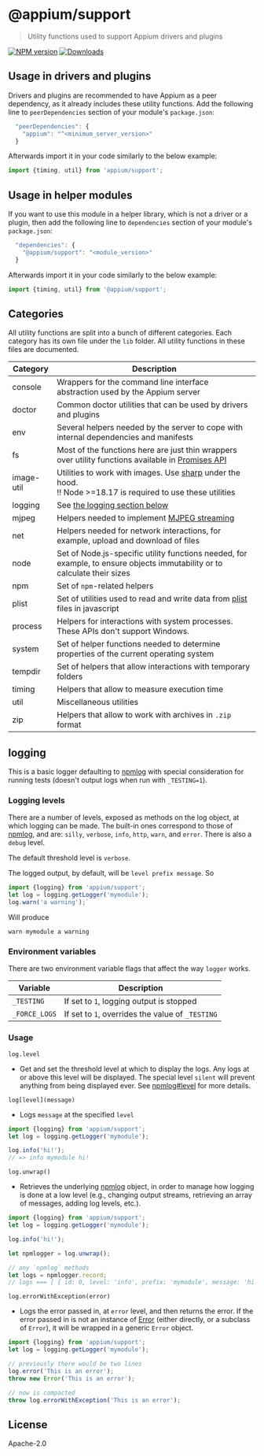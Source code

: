 # @appium/support

> Utility functions used to support Appium drivers and plugins

[![NPM version](http://img.shields.io/npm/v/@appium/support.svg)](https://npmjs.org/package/@appium/support)
[![Downloads](http://img.shields.io/npm/dm/@appium/support.svg)](https://npmjs.org/package/@appium/support)

## Usage in drivers and plugins

Drivers and plugins are recommended to have Appium as a peer dependency, as it already includes
these utility functions. Add the following line to `peerDependencies` section of your module's
`package.json`:

```js
  "peerDependencies": {
    "appium": "^<minimum_server_version>"
  }
```

Afterwards import it in your code similarly to the below example:

```js
import {timing, util} from 'appium/support';
```

## Usage in helper modules

If you want to use this module in a helper library, which is not a driver or a plugin,
then add the following line to `dependencies` section of your module's `package.json`:

```js
  "dependencies": {
    "@appium/support": "<module_version>"
  }
```

Afterwards import it in your code similarly to the below example:

```js
import {timing, util} from '@appium/support';
```

## Categories

All utility functions are split into a bunch of different categories. Each category has its own file under the `lib` folder. All utility functions in these files are documented.

|Category|Description|
|-|-|
|console|Wrappers for the command line interface abstraction used by the Appium server|
|doctor|Common doctor utilities that can be used by drivers and plugins|
|env|Several helpers needed by the server to cope with internal dependencies and manifests|
|fs|Most of the functions here are just thin wrappers over utility functions available in [Promises API](https://nodejs.org/api/fs.html#promises-api)|
|image-util|Utilities to work with images. Use [sharp](https://github.com/lovell/sharp) under the hood.<br>:bangbang: Node >=18.17 is required to use these utilities|
|logging|See [the logging section below](#logging)|
|mjpeg|Helpers needed to implement [MJPEG streaming](https://en.wikipedia.org/wiki/Motion_JPEG#Video_streaming)|
|net|Helpers needed for network interactions, for example, upload and download of files|
|node|Set of Node.js-specific utility functions needed, for example, to ensure objects immutability or to calculate their sizes|
|npm|Set of `npm`-related helpers|
|plist|Set of utilities used to read and write data from [plist](https://en.wikipedia.org/wiki/Property_List) files in javascript|
|process|Helpers for interactions with system processes. These APIs don't support Windows.|
|system|Set of helper functions needed to determine properties of the current operating system|
|tempdir|Set of helpers that allow interactions with temporary folders|
|timing|Helpers that allow to measure execution time|
|util|Miscellaneous utilities|
|zip|Helpers that allow to work with archives in `.zip ` format|

## logging

This is a basic logger defaulting to [npmlog](https://github.com/npm/npmlog) with special
consideration for running tests (doesn't output logs when run with `_TESTING=1`).

### Logging levels

There are a number of levels, exposed as methods on the log object, at which logging can be made.
The built-in ones correspond to those of [npmlog](https://github.com/npm/npmlog#loglevelprefix-message-),
and are: `silly`, `verbose`, `info`, `http`, `warn`, and `error`. There is also a `debug` level.

The default threshold level is `verbose`.

The logged output, by default, will be `level prefix message`. So

```js
import {logging} from 'appium/support';
let log = logging.getLogger('mymodule');
log.warn('a warning');`
```

Will produce

```shell
warn mymodule a warning
```

### Environment variables

There are two environment variable flags that affect the way `logger` works.

|Variable|Description|
|-|-|
|`_TESTING`|If set to `1`, logging output is stopped|
|`_FORCE_LOGS`|If set to `1`, overrides the value of `_TESTING`|

### Usage

`log.level`

- Get and set the threshold level at which to display the logs. Any logs at or above this level will
be displayed. The special level `silent` will prevent anything from being displayed ever. See
[npmlog#level](https://github.com/npm/npmlog#loglevel) for more details.

`log[level](message)`

- Logs `message` at the specified `level`
```js
import {logging} from 'appium/support';
let log = logging.getLogger('mymodule');

log.info('hi!');
// => info mymodule hi!
```

`log.unwrap()`

- Retrieves the underlying [npmlog](https://github.com/npm/npmlog) object, in order to manage how
logging is done at a low level (e.g., changing output streams, retrieving an array of messages,
adding log levels, etc.).

```js
import {logging} from 'appium/support';
let log = logging.getLogger('mymodule');

log.info('hi!');

let npmlogger = log.unwrap();

// any `npmlog` methods
let logs = npmlogger.record;
// logs === [ { id: 0, level: 'info', prefix: 'mymodule', message: 'hi!', messageRaw: [ 'hi!' ] }]
```

`log.errorWithException(error)`

- Logs the error passed in, at `error` level, and then returns the error. If the error passed in is
not an instance of [Error](https://nodejs.org/api/errors.html#errors_class_error) (either directly,
or a subclass of `Error`), it will be wrapped in a generic `Error` object.

```js
import {logging} from 'appium/support';
let log = logging.getLogger('mymodule');

// previously there would be two lines
log.error('This is an error');
throw new Error('This is an error');

// now is compacted
throw log.errorWithException('This is an error');
```

## License

Apache-2.0
